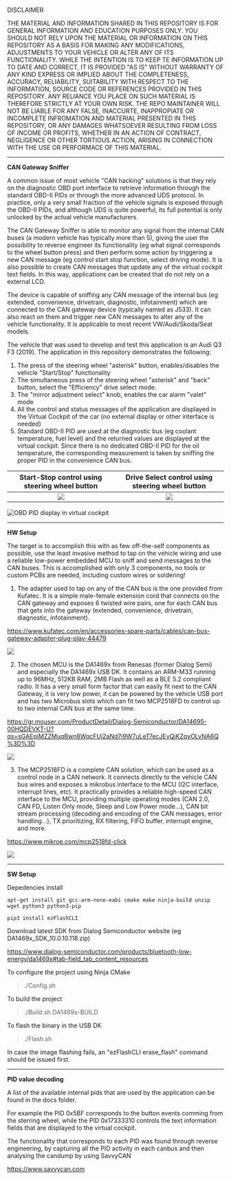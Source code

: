 DISCLAIMER

THE MATERIAL AND INFORMATION SHARED IN THIS REPOSITORY IS FOR GENERAL INFORMATION AND EDUCATION PURPOSES ONLY. YOU SHOULD NOT RELY UPON THE MATERIAL OR INFORMATION ON THIS REPOSITORY AS A BASIS FOR MAKING ANY MODIFICATIONS, ADJUSTMENTS TO YOUR VEHICLE OR ALTER ANY OF ITS FUNCTIONALITY. WHILE THE INTENTION IS TO KEEP TE INFORMATION UP TO DATE AND CORRECT, IT IS PROVIDED "AS IS" WITHOUT WARRANTY OF ANY KIND EXPRESS OR IMPLIED ABOUT THE COMPLETENESS, ACCURACY, RELIABILITY, SUITABILITY WITH RESPECT TO THE INFORMATION, SOURCE CODE OR REFERENCES PROVIDED IN THIS REPOSITORY. ANY RELIANCE YOU PLACE ON SUCH MATERIAL IS THEREFORE STRICTLY AT YOUR OWN RISK. THE REPO MAINTAINER WILL NOT BE LIABLE FOR ANY FALSE, INACCURTE, INAPPROPIATE OR INCOMPLETE INFROMATION AND MATERIAL PRESENTED IN THIS REPOSITORY, OR ANY DAMAGES WHATSOEVER RESULTING FROM LOSS OF INCOME OR PROFITS, WHETHER IN AN ACTION OF CONTRACT, NEGLIGENCE OR OTHER TORTIOUS ACTION, ARISING IN CONNECTION WITH THE USE OR PERFORMACE OF THIS MATERIAL.

---



**CAN Gateway Sniffer**

A common issue of most vehicle "CAN hacking" solutions is that they rely on the diagnostic OBD port interface to retrieve information through the standard OBD-II PIDs or through the more advanced UDS protocol. In practice, only a very small fraction of the vehicle signals is exposed through the OBD-II PIDs, and although UDS is quite powerful, its full potential is only unlocked by the actual vehicle manufacturers.

The CAN Gateway Sniffer is able to monitor any signal from the internal CAN buses (a modern vehicle has typically more than 5), giving the user the possibility to reverse engineer its functionality (eg what signal corresponds to the wheel button press) and then perform some action by triggering a new CAN message (eg control start stop function, select driving mode). It is also possible to create CAN messages that update any of the virtual cockpit text fields. In this way, applications can be created that do not rely on a external LCD.

The device is capable of sniffing any CAN message of the internal bus (eg extended, convenience, drivetrain, diagnostic, infotainment)  which are connected to the CAN gateway device (typically named as J533). It can also react on them and trigger new CAN messages to alter any of the vehicle functionality. It is applicable to most recent VW/Audi/Skoda/Seat models.

The vehicle that was used to develop and test this application is an Audi Q3 F3 (2019). The application in this repository demonstrates the following:

1) The press of the steering wheel "asterisk" button, enables/disables the vehicle "Start/Stop" functionality
2) The simultaneous press of the steering wheel "asterisk" and "back" button, select the "Efficiency" drive select mode.
3) The "mirror adjustment select" knob, enables the car alarm "valet" mode
4) All the control and status messages of the application are displayed in the Virtual Cockpit of the car (no external display or other interface is needed)
5) Standard OBD-II PID are used at the diagnostic bus (eg coolant temperature, fuel level) and the returned values are displayed at the virtual cockpit. Since there is no dedicated OBD-II PID for the oil temperature, the corresponding measurement is taken by sniffing the proper PID in the convenience CAN bus.

| Start-Stop control using steering wheel button | Drive Select control using steering wheel button |
| :--------------------------------------------: | :----------------------------------------------: |
|         ![](docs/images/start_stop.GIF)         |         ![](docs/images/drive_select.GIF)         |

![OBD PID display in virtual cockpit](docs/images/obd_pids_vc.jpg)


---



**HW Setup**

The target is to accomplish this with as few off-the-self components as possible, use the least invasive method to tap on the vehicle wiring and use a reliable low-power embedded MCU to sniff and send messages to the CAN buses. This is accomplished with only 3 components, no tools or custom PCBs are needed, including custom wires or soldering!

1. The adapter used to tap on any of the CAN bus is the one provided from Kufatec. It is a simple male-female extension cord that connects on the CAN gateway and exposes 6 twisted wire pairs, one for each CAN bus that gets into the gateway (extended, convenience, drivetrain, diagnostic, infotainment).

https://www.kufatec.com/en/accessories-spare-parts/cables/can-bus-gateway-adapter-plug-play-44479

![](docs/images/can-bus-gateway-adapter-plug-und-play.jpeg)

2. The chosen MCU is the DA1469x from Renesas (former Dialog Semi) and especially the DA1469x USB DK. It contains an ARM-M33 running up to 96MHz, 512KB RAM, 2MB Flash as well as a BLE 5.2 compliant radio. It has a very small form factor that can easily fit next to the CAN Gateway, it is very low power, it can be powered by the vehicle USB port and has two Microbus slots which can fit two MCP2518FD to control up to two internal CAN bus at the same time.

https://gr.mouser.com/ProductDetail/Dialog-Semiconductor/DA14695-00HQDEVKT-U?qs=sGAEpiMZZMuqBwn8WqcFUj2aNd7i9W7uLeT7ecJEyQiKZqyOLvNA6Q%3D%3D

![](docs/images/DA14695-00HQDEVKT-U_SPL.jpeg)

3. The MCP2518FD is a complete CAN solution, which can be used as a control node in a CAN network. It connects directly to the vehicle CAN bus wires and exposes a mikrobus interface to the MCU (I2C interface, interrupt lines, etc). It practically provides a reliable high-speed CAN interface to the MCU, providing multiple operating modes (CAN 2.0, CAN FD, Listen Only mode, Sleep and Low Power mode…), CAN bit stream processing (decoding and encoding of the CAN messages, error handling…), TX prioritizing, RX filtering, FIFO buffer, interrupt engine, and more.

https://www.mikroe.com/mcp2518fd-click

![](docs/images/mcp2518fd-click-inside-image-a.jpeg)

---



**SW Setup**

Depedencies install

`apt-get install git gcc-arm-none-eabi cmake make ninja-build unzip wget python3 python3-pip`

`pip3 install ezFlashCLI`

Download latest SDK from Dialog Semiconductor website (eg DA1469x_SDK_10.0.10.118.zip)

https://www.dialog-semiconductor.com/products/bluetooth-low-energy/da1469x#tab-field_tab_content_resources

To configure the project using Ninja CMake

> ./Config.sh

To build the project

> ./Build.sh DA1469x-BUILD

To flash the binary in the USB DK

> ./Flash.sh

In case the image flashing fails, an "ezFlashCLI erase_flash" command should be issued first.


---



**PID value decoding**

A list of the available internal pids that are used by the application can be found in the docs folder.

For example the PID 0x5BF corresponds to the button events comming from the sterring wheel,
while the PID 0x17333310 controls the text information fields that are displayed to the virtual cockpit.

The functionality that corresponds to each PID was found through reverse engineering, by capturing all
the PID activity in each canbus and then analysing the candump by using SavvyCAN

https://www.savvycan.com
